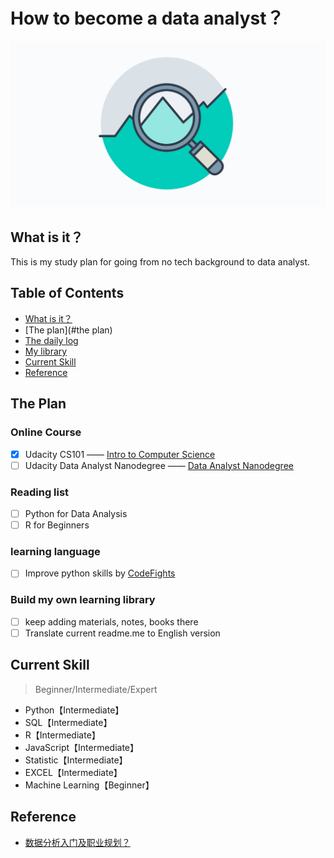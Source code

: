 # How to become a data analyst？
![Become a data analyst!](extras/Data-Analyst.png)

## What is it？
This is my study plan for going from no tech background to data analyst.


## Table of Contents
- [What is it？](#what-is-it)
- [The plan](#the plan)
- [The daily log](dailylog.md)
- [My library](library.md)
- [Current Skill](#current-skill)
- [Reference](#reference)



## The Plan

### Online Course
  - [x] Udacity CS101 —— [Intro to Computer Science](https://www.udacity.com/course/intro-to-computer-science--cs101)
  - [ ] Udacity Data Analyst Nanodegree —— [Data Analyst Nanodegree](https://www.udacity.com/course/data-analyst-nanodegree--nd002)

### Reading list
  - [ ] Python for Data Analysis
  - [ ] R for Beginners

### learning language
  - [ ] Improve python skills by [CodeFights](https://codefights.com/)

### Build my own learning library
  - [ ] keep adding materials, notes, books there
  - [ ] Translate current readme.me to English version

## Current Skill
> Beginner/Intermediate/Expert

- Python【Intermediate】
- SQL【Intermediate】
- R【Intermediate】
- JavaScript【Intermediate】
- Statistic【Intermediate】
- EXCEL【Intermediate】
- Machine Learning【Beginner】


## Reference

- [数据分析入门及职业规划？](https://www.zhihu.com/question/28945531)
